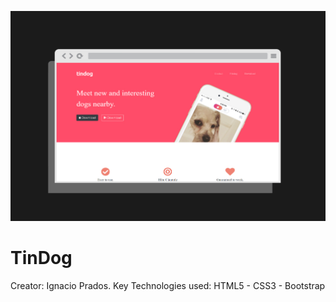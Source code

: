 ![banner](https://raw.githubusercontent.com/IgnacioPrados/TinDog/master/images/work12.JPG)
# TinDog
 Creator: Ignacio Prados.
 Key Technologies used: HTML5 - CSS3 - Bootstrap
